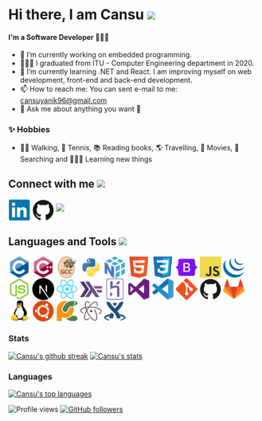<h1> Hi there, I am Cansu <img src = "https://raw.githubusercontent.com/MartinHeinz/MartinHeinz/master/wave.gif" width = 35px> </h1>

<!--
**cansuynk/cansuynk** is a ✨ _special_ ✨ repository because its `README.md` (this file) appears on your GitHub profile.

Here are some ideas to get you started:

- 🔭 I’m currently working on ...
- 🌱 I’m currently learning ...
- 👯 I’m looking to collaborate on ...
- 🤔 I’m looking for help with ...
- 💬 Ask me about ...
- 📫 How to reach me: ...
- 😄 Pronouns: ...
- ⚡ Fun fact: ...
-->


#### I'm a Software Developer 👩🏻‍💻

- 🔭 I’m currently working on embedded programming.
- 👩🏻‍🎓 I graduated from ITU - Computer Engineering department in 2020.
- 🌱 I’m currently learning .NET and React. I am improving myself on web development, front-end and back-end development.
- 📫 How to reach me: You can sent e-mail to me: cansuyanik96@gmail.com
- 💬 Ask me about anything you want 🙂


### ✨ Hobbies
- 🏃‍♀️ Walking, 🎾 Tennis, 📚 Reading books, 🌎 Travelling, 🎥 Movies, 🔎 Searching and 👩🏻‍🎓 Learning new things

<h2> Connect with me <img src='https://raw.githubusercontent.com/ShahriarShafin/ShahriarShafin/main/Assets/handshake.gif' width="100px"> </h2>
<a href = 'https://www.linkedin.com/in/cansuyanik'> <img width = '44px' align= 'center' src="https://raw.githubusercontent.com/devicons/devicon/master/icons/linkedin/linkedin-original.svg"/></a> 
<a href = 'https://www.github.com/cansuynk'> <img width = '44px' align= 'center' src="https://raw.githubusercontent.com/devicons/devicon/master/icons/github/github-original.svg"/></a>
<a href="mailto: cansuyanik96@gmail.com"><img  src="https://img.shields.io/badge/Gmail-D14836?style=for-the-badge&logo=gmail&logoColor=white"></a>

<h2> Languages and Tools <img src = "https://media2.giphy.com/media/QssGEmpkyEOhBCb7e1/giphy.gif?cid=ecf05e47a0n3gi1bfqntqmob8g9aid1oyj2wr3ds3mg700bl&rid=giphy.gif" width = 32px> </h2>
<p align='left'>
<img width ='44px' align='center'  src ='https://raw.githubusercontent.com/devicons/devicon/master/icons/c/c-original.svg'>
<img width ='44px' align='center'  src ='https://raw.githubusercontent.com/devicons/devicon/master/icons/cplusplus/cplusplus-original.svg'>
<img width ='44px' align='center'  src ='https://raw.githubusercontent.com/devicons/devicon/master/icons/gcc/gcc-original.svg'>
<img width ='44px' align='center'  src ='https://raw.githubusercontent.com/devicons/devicon/master/icons/python/python-original.svg'>
<img width ='44px' align='center'  src ='https://raw.githubusercontent.com/devicons/devicon/master/icons/numpy/numpy-original.svg'>
<img width ='44px' align='center' src ='https://raw.githubusercontent.com/devicons/devicon/master/icons/html5/html5-original.svg'> 
<img width ='44px' align='center' src ='https://raw.githubusercontent.com/devicons/devicon/master/icons/css3/css3-original.svg'>
<img width ='44px' align='center' src ='https://raw.githubusercontent.com/devicons/devicon/master/icons/bootstrap/bootstrap-original.svg'>
<img width ='44px' align='center'  src ='https://raw.githubusercontent.com/devicons/devicon/master/icons/javascript/javascript-original.svg'>
<img width ='44px' align='center' src ='https://raw.githubusercontent.com/devicons/devicon/master/icons/jquery/jquery-original.svg'>
<img width ='44px' align='center' src ='https://raw.githubusercontent.com/devicons/devicon/master/icons/nodejs/nodejs-original.svg'>
<img width ='44px' align='center' src ='https://raw.githubusercontent.com/devicons/devicon/master/icons/nextjs/nextjs-original.svg'>
<img width ='44px' align='center' src ='https://raw.githubusercontent.com/devicons/devicon/master/icons/react/react-original.svg'>
<img width ='44px' align='center' src ='https://raw.githubusercontent.com/devicons/devicon/master/icons/haskell/haskell-original.svg'>
<img width ='44px' align='center' src ='https://raw.githubusercontent.com/devicons/devicon/master/icons/heroku/heroku-original.svg'>

<img width ='44px' align='center' src ='https://raw.githubusercontent.com/devicons/devicon/master/icons/visualstudio/visualstudio-plain.svg'>
<img width ='44px' align='center' src ='https://raw.githubusercontent.com/devicons/devicon/master/icons/vscode/vscode-original.svg'>
<img width ='44px' align='center' src ='https://raw.githubusercontent.com/devicons/devicon/master/icons/git/git-original.svg'>
<img width ='44px' align='center' src ='https://raw.githubusercontent.com/devicons/devicon/master/icons/github/github-original.svg'>
<img width ='44px' align='center' src ='https://raw.githubusercontent.com/devicons/devicon/master/icons/gitlab/gitlab-original.svg'>
<img width ='44px' align='center' src ='https://raw.githubusercontent.com/devicons/devicon/master/icons/linux/linux-original.svg'>
<img width ='44px' align='center' src ='https://raw.githubusercontent.com/devicons/devicon/master/icons/ubuntu/ubuntu-plain.svg'>
<img width ='44px' align='center' src ='https://raw.githubusercontent.com/devicons/devicon/master/icons/pycharm/pycharm-original.svg'>
<img width ='44px' align='center' src ='https://raw.githubusercontent.com/devicons/devicon/master/icons/atom/atom-original.svg'> 
<img width ='44px' align='center' src ='https://raw.githubusercontent.com/devicons/devicon/master/icons/confluence/confluence-original.svg'> 
  
</p>

### Stats
[![Cansu's github streak](https://github-readme-streak-stats.herokuapp.com/?user=cansuynk&theme=tokyonight)](https://github.com/cansuynk/github-readme-streak-stats)
[![Cansu's stats](https://github-readme-stats.vercel.app/api?username=cansuynk&langs_count=3&layout=compact&show_icons=true&theme=tokyonight&count_private=true&include_all_commits=true)](https://github.com/cansuynk/github-readme-stats)

### Languages
[![Cansu's top languages](https://github-readme-stats.vercel.app/api/top-langs/?username=cansuynk&theme=tokyonight)](https://github.com/cansuynk/github-readme-stats)

![Profile views](https://gpvc.arturio.dev/cansuynk)
[![GitHub followers](https://img.shields.io/github/followers/cansuynk.svg?style=social&label=Follow&maxAge=2592000)](https://github.com/cansuynk?tab=followers)
